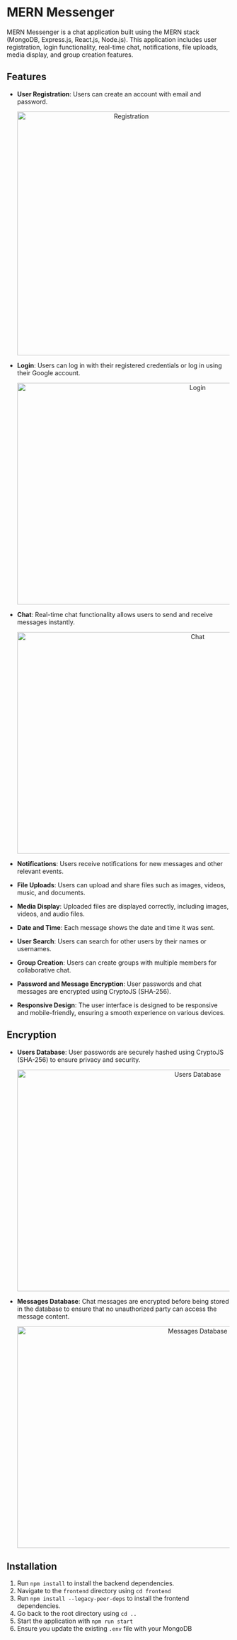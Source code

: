 # MERN Messenger

MERN Messenger is a chat application built using the MERN stack (MongoDB, Express.js, React.js, Node.js). This application includes user registration, login functionality, real-time chat, notifications, file uploads, media display, and group creation features.

## Features

- **User Registration**: Users can create an account with email and password.
  
  <p align="center">
    <img src="https://drive.google.com/uc?id=1_ruQ6vLI4sj9e7ljPkw3-RyKnjhfmIYS" alt="Registration" width="500" height="550">
  </p>

- **Login**: Users can log in with their registered credentials or log in using their Google account.
  
  <p align="center">
    <img src="https://drive.google.com/uc?id=1mqegoLhzFI-mOATm_ibp3Sr9Yl9v8xhz" alt="Login" width="800" height="500">
  </p>

- **Chat**: Real-time chat functionality allows users to send and receive messages instantly.
  
  <p align="center">
    <img src="https://drive.google.com/uc?id=1-AM4L0wuyDk0RdLyiTdORS6kOoz5fPfI" alt="Chat" width="800" height="500">
  </p>

- **Notifications**: Users receive notifications for new messages and other relevant events.

- **File Uploads**: Users can upload and share files such as images, videos, music, and documents.

- **Media Display**: Uploaded files are displayed correctly, including images, videos, and audio files.

- **Date and Time**: Each message shows the date and time it was sent.

- **User Search**: Users can search for other users by their names or usernames.

- **Group Creation**: Users can create groups with multiple members for collaborative chat.

- **Password and Message Encryption**: User passwords and chat messages are encrypted using CryptoJS (SHA-256).

- **Responsive Design**: The user interface is designed to be responsive and mobile-friendly, ensuring a smooth experience on various devices.

## Encryption

- **Users Database**: User passwords are securely hashed using CryptoJS (SHA-256) to ensure privacy and security.
  
  <p align="center">
    <img src="https://drive.google.com/uc?id=1KT5vBpnadtqL7tGL8Eq84PWxzhmiNSz6" alt="Users Database" width="800" height="500">
  </p>

- **Messages Database**: Chat messages are encrypted before being stored in the database to ensure that no unauthorized party can access the message content.
  
  <p align="center">
    <img src="https://drive.google.com/uc?id=1np3kC2TsBocD-4NBhyf2OeddAKQhx5IP" alt="Messages Database" width="800" height="500">
  </p>

## Installation

1. Run `npm install` to install the backend dependencies.
2. Navigate to the `frontend` directory using `cd frontend`
3. Run `npm install --legacy-peer-deps` to install the frontend dependencies.
4. Go back to the root directory using `cd ..`
5. Start the application with `npm run start`
6. Ensure you update the existing `.env` file with your MongoDB
